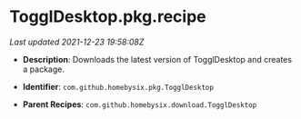 # TogglDesktop.pkg.recipe

_Last updated 2021-12-23 19:58:08Z_

- **Description**: Downloads the latest version of TogglDesktop and creates a package.

- **Identifier**: `com.github.homebysix.pkg.TogglDesktop`

- **Parent Recipes**: `com.github.homebysix.download.TogglDesktop`